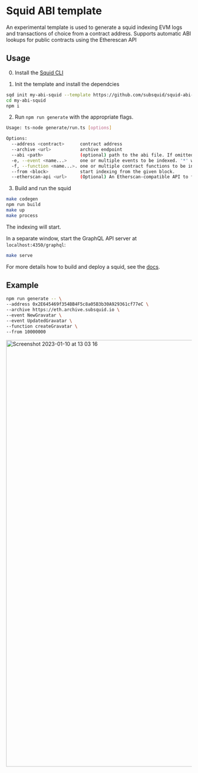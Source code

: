 # Squid ABI template

An experimental template is used to generate a squid indexing EVM logs and transactions of choice from a contract address. Supports automatic ABI lookups for public contracts using the Etherescan API

## Usage

0. Install the [Squid CLI](https://docs.subsquid.io/squid-cli/)

1. Init the template and install the dependcies

```bash
sqd init my-abi-squid --template https://github.com/subsquid/squid-abi-template
cd my-abi-squid
npm i
```

2. Run `npm run generate` with the appropriate flags.

```bash
Usage: ts-node generate/run.ts [options]

Options:
  --address <contract>      contract address
  --archive <url>           archive endpoint 
  --abi <path>              (optional) path to the abi file. If omitted, the Etherscan API is used
  -e, --event <name...>     one or multiple events to be indexed. '*' will index all events
  -f, --function <name...>. one or multiple contract functions to be indexed. '*' will index all functions
  --from <block>            start indexing from the given block. 
  --etherscan-api <url>     (Optional) An Etherscan-compatible API to fetch contract ABI by a known address. Default: https://api.etherscan.io/
```

3. Build and run the squid

```bash
make codegen
npm run build
make up
make process
```
The indexing will start.

In a separate window, start the GraphQL API server at `localhost:4350/graphql`:
```bash
make serve
```

For more details how to build and deploy a squid, see the [docs](https://docs.subsquid.io).

## Example

```bash
npm run generate -- \
--address 0x2E645469f354BB4F5c8a05B3b30A929361cf77eC \
--archive https://eth.archive.subsquid.io \
--event NewGravatar \
--event UpdatedGravatar \
--function createGravatar \
--from 10000000
```

<img width="1156" alt="Screenshot 2023-01-10 at 13 03 16" src="https://user-images.githubusercontent.com/8627422/211521452-610e90b6-cb24-4e16-a852-15c8d7f11c28.png">

